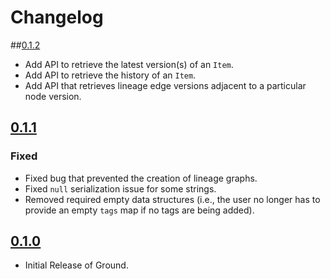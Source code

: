 # Changelog

##[0.1.2](https://github.com/ground-context/ground/releases/tag/v0.1.2)
* Add API to retrieve the latest version(s) of an `Item`.
* Add API to retrieve the history of an `Item`. 
* Add API that retrieves lineage edge versions adjacent to a particular node version.

## [0.1.1](https://github.com/ground-context/ground/releases/tag/v0.1.1)
### Fixed

* Fixed bug that prevented the creation of lineage graphs.
* Fixed `null` serialization issue for some strings.
* Removed required empty data structures (i.e., the user no longer has to provide an empty `tags` map if no tags are being added).

## [0.1.0](https://github.com/ground-context/ground/releases/tag/v0.1.0)

* Initial Release of Ground.
